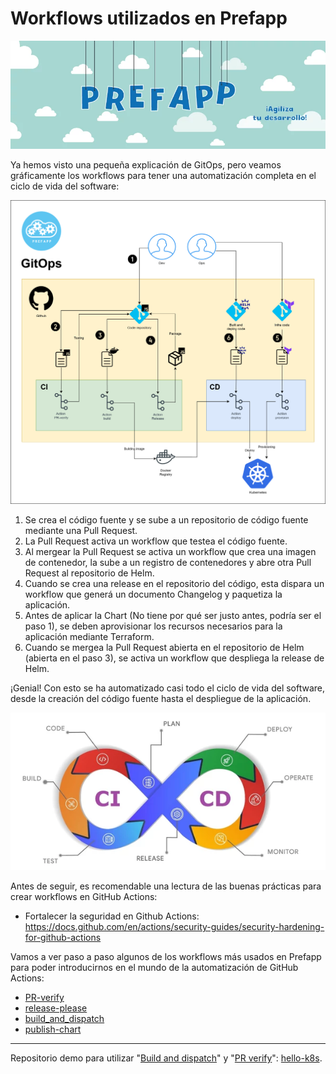 
# Workflows utilizados en Prefapp

<div style="text-align: center;">
  <div style="margin: 0 auto;">

![](../../_media/04_workflow/prefapp_wf.webp)

  </div>
</div>

Ya hemos visto una pequeña explicación de GitOps, pero veamos gráficamente los workflows para tener una automatización completa en el ciclo de vida del software:

![](../../_media/04_workflow/gitops_prefapp.png)

1. Se crea el código fuente y se sube a un repositorio de código fuente mediante una Pull Request.
2. La Pull Request activa un workflow que testea el código fuente.
3. Al mergear la Pull Request se activa un workflow que crea una imagen de contenedor, la sube a un registro de contenedores y abre otra Pull Request al repositorio de Helm.
4. Cuando se crea una release en el repositorio del código, esta dispara un workflow que generá un documento Changelog y paquetiza la aplicación.
5. Antes de aplicar la Chart (No tiene por qué ser justo antes, podría ser el paso 1), se deben aprovisionar los recursos necesarios para la aplicación mediante Terraform.
6. Cuando se mergea la Pull Request abierta en el repositorio de Helm (abierta en el paso 3), se activa un workflow que despliega la release de Helm.

¡Genial! Con esto se ha automatizado casi todo el ciclo de vida del software, desde la creación del código fuente hasta el despliegue de la aplicación.

![](../../_media/04_workflow/cicd.webp)

Antes de seguir, es recomendable una lectura de las buenas prácticas para crear workflows en GitHub Actions:

- Fortalecer la seguridad en Github Actions: https://docs.github.com/en/actions/security-guides/security-hardening-for-github-actions

Vamos a ver paso a paso algunos de los workflows más usados en Prefapp para poder introducirnos en el mundo de la automatización de GitHub Actions:

- [PR-verify](./04_pr_verify.md)
- [release-please](./05_release-please.md)
- [build_and_dispatch](./06_build_and_dispatch.md)
- [publish-chart](./07_publish-chart.md)

---

Repositorio demo para utilizar "[Build and dispatch](https://github.com/prefapp/hello-k8s/blob/main/.github/workflows/build_and_dispatch.yaml)" y "[PR verify](https://github.com/prefapp/hello-k8s/blob/main/.github/workflows/pr_verify.yaml)": [hello-k8s](https://github.com/prefapp/hello-k8s/tree/main/.github).

